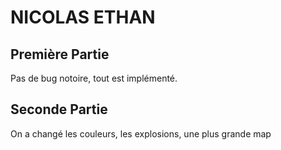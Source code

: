 # NICOLAS ETHAN

## Première Partie

Pas de bug notoire, tout est implémenté.

## Seconde Partie

On a changé les couleurs, les explosions, une plus grande map

